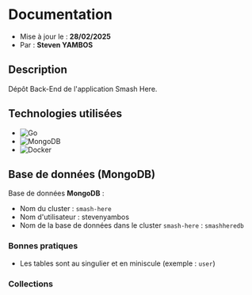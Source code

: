 # Documentation

- Mise à jour le : **28/02/2025**
- Par : **Steven YAMBOS**

## Description

Dépôt Back-End de l'application Smash Here.

## Technologies utilisées

- ![Go](https://img.shields.io/badge/go-%2300ADD8.svg?style=for-the-badge&logo=go&logoColor=white)
- ![MongoDB](https://img.shields.io/badge/MongoDB-%234ea94b.svg?style=for-the-badge&logo=mongodb&logoColor=white)
- ![Docker](https://img.shields.io/badge/docker-%230db7ed.svg?style=for-the-badge&logo=docker&logoColor=white)

## Base de données (MongoDB)

Base de données **MongoDB** :

- Nom du cluster : `smash-here`
- Nom d'utilisateur : stevenyambos
- Nom de la base de données dans le cluster `smash-here` : `smashheredb`

### Bonnes pratiques

- Les tables sont au singulier et en miniscule (exemple : `user`)

### Collections